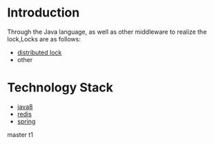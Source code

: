 # Introduction
Through the Java language, as well as other middleware to realize the lock,Locks are as follows:
- [distributed lock](https://github.com/JeremyWang2009/blogs/issues/20)
- other
# Technology Stack
- [java8](https://docs.oracle.com/javase/8/docs/) 
- [redis](https://redis.io/)
- [spring](https://spring.io/)



master
t1

